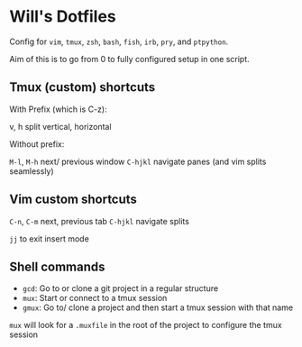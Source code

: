 # Will's Dotfiles

Config for `vim`, `tmux`, `zsh`, `bash`, `fish`, `irb`, `pry`, and `ptpython`.

Aim of this is to go from 0 to fully configured setup in one script.

## Tmux (custom) shortcuts

With Prefix (which is C-z):

v, h split vertical, horizontal

Without prefix:

`M-l`, `M-h` next/ previous window
`C-hjkl` navigate panes (and vim splits seamlessly)

## Vim custom shortcuts

`C-n`, `C-m` next, previous tab
`C-hjkl` navigate splits

`jj` to exit insert mode

## Shell commands

+ `gcd`: Go to or clone a git project in a regular structure
+ `mux`: Start or connect to a tmux session
+ `gmux`: Go to/ clone a project and then start a tmux session with that name

`mux` will look for a `.muxfile` in the root of the project to configure the tmux session
